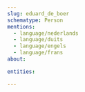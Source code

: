 ```yaml
---
slug: eduard_de_boer
schematype: Person
mentions:
  - language/nederlands
  - language/duits
  - language/engels
  - language/frans
about:

entities:

---
```

